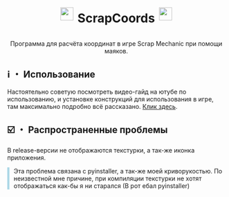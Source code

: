 <div style="display: flex; align-items: center; justify-content: center;">
  <img src="https://i.imgur.com/nnpnhZg.png" width="30" style="margin-right: 10px;">
  <h1>ScrapCoords</h1>
  <img src="https://i.imgur.com/nnpnhZg.png" width="30" style="margin-left: 10px;">
</div>

<p align="center">
Программа для расчёта координат в игре Scrap Mechanic при помощи маяков.
</p>

## ℹ️ ・ Использование

Настоятельно советую посмотреть видео-гайд на ютубе по использованию, и установке конструкций для использования в игре, там максимально подробно всё рассказано. [Клик здесь](https://example.com).

## ☑️ ・ Распространенные проблемы

В release-версии не отображаются текстурки, а так-же иконка приложения.

<p>
  <div style="border-left: 5px solid #ADD8E6; padding-left: 10px;">
    Эта проблема связана с pyinstaller, а так-же моей криворукостью. По неизвестной мне причине, при компиляции текстурки не хотят отображаться как-бы я ни старался (В рот ебал pyinstaller)
  </div>
</p>